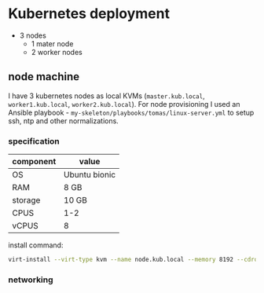# Kubernetes deployment

- 3 nodes
    - 1 mater node
    - 2 worker nodes

## node machine

I have 3 kubernetes nodes as local KVMs (`master.kub.local`, `worker1.kub.local`, `worker2.kub.local`). For node provisioning I used an Ansible playbook - `my-skeleton/playbooks/tomas/linux-server.yml` to setup ssh, ntp and other normalizations.

### specification

| component | value         |
| --------- | ------------- |
| OS        | Ubuntu bionic |
| RAM       | 8 GB          |
| storage   | 10 GB         |
| CPUS      | 1-2           |
| vCPUS     | 8             |

install command:
```bash
virt-install --virt-type kvm --name node.kub.local --memory 8192 --cdrom ubuntu-bionic.iso --disk size=10,path=/a/b/c.qcow2 --os-variant ubuntu18.04 --cpu host --vcpus cpuset=1-2,maxvcpus=8
```

### networking
